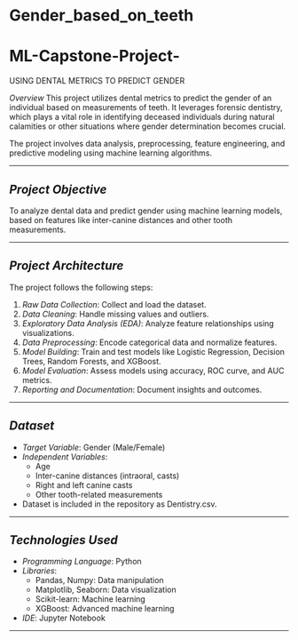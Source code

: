 # Gender_based_on_teeth

# ML-Capstone-Project-
USING DENTAL METRICS TO PREDICT GENDER

*Overview*
This project utilizes dental metrics to predict the gender of an individual based on measurements of teeth. It leverages forensic dentistry, which plays a vital role in identifying deceased individuals during natural calamities or other situations where gender determination becomes crucial. 

The project involves data analysis, preprocessing, feature engineering, and predictive modeling using machine learning algorithms.

---

## *Project Objective*
To analyze dental data and predict gender using machine learning models, based on features like inter-canine distances and other tooth measurements.

---

## *Project Architecture*
The project follows the following steps:
1. *Raw Data Collection*: Collect and load the dataset.
2. *Data Cleaning*: Handle missing values and outliers.
3. *Exploratory Data Analysis (EDA)*: Analyze feature relationships using visualizations.
4. *Data Preprocessing*: Encode categorical data and normalize features.
5. *Model Building*: Train and test models like Logistic Regression, Decision Trees, Random Forests, and XGBoost.
6. *Model Evaluation*: Assess models using accuracy, ROC curve, and AUC metrics.
7. *Reporting and Documentation*: Document insights and outcomes.

---

## *Dataset*
- *Target Variable*: Gender (Male/Female)
- *Independent Variables*:
  - Age
  - Inter-canine distances (intraoral, casts)
  - Right and left canine casts
  - Other tooth-related measurements
- Dataset is included in the repository as Dentistry.csv.

---

## *Technologies Used*
- *Programming Language*: Python
- *Libraries*:
  - Pandas, Numpy: Data manipulation
  - Matplotlib, Seaborn: Data visualization
  - Scikit-learn: Machine learning
  - XGBoost: Advanced machine learning
- *IDE*: Jupyter Notebook

---

